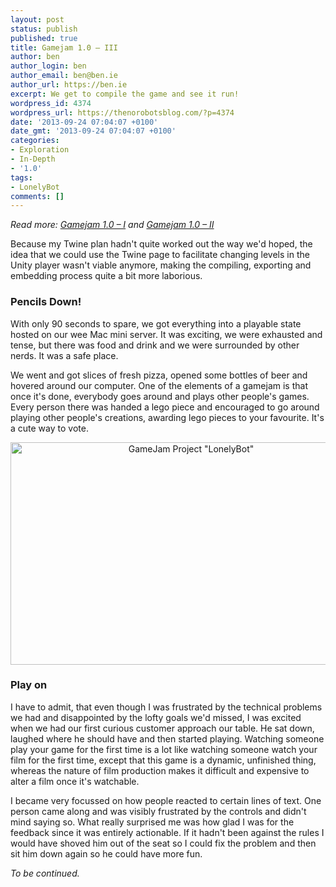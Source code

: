 ```yaml
---
layout: post
status: publish
published: true
title: Gamejam 1.0 – III
author: ben
author_login: ben
author_email: ben@ben.ie
author_url: https://ben.ie
excerpt: We get to compile the game and see it run!
wordpress_id: 4374
wordpress_url: https://thenorobotsblog.com/?p=4374
date: '2013-09-24 07:04:07 +0100'
date_gmt: '2013-09-24 07:04:07 +0100'
categories:
- Exploration
- In-Depth
- '1.0'
tags:
- LonelyBot
comments: []
---
```

<p><em>Read more: <a title="Gamejam 1.0 – I" href="https://thenorobotsblog.com/gamejam-1-0-i/">Gamejam 1.0 – I</a> and <a title="Gamejam 1.0 – II" href="https://thenorobotsblog.com/gamejam-1-0-ii/">Gamejam 1.0 – II</a></em></p>
<p>Because my Twine plan hadn't quite worked out the way we'd hoped, the idea that we could use the Twine page to facilitate changing levels in the Unity player wasn't viable anymore, making the compiling, exporting and embedding process quite a bit more laborious.</p>
<h3>Pencils Down!</h3>
<p>With only 90 seconds to spare, we got everything into a playable state hosted on our wee Mac mini server. It was exciting, we were exhausted and tense, but there was food and drink and we were surrounded by other nerds. It was a safe place.</p>
<p>We went and got slices of fresh pizza, opened some bottles of beer and hovered around our computer. One of the elements of a gamejam is that once it's done, everybody goes around and plays other people's games. Every person there was handed a lego piece and encouraged to go around playing other people's creations, awarding lego pieces to your favourite. It's a cute way to vote.</p>
<p style="text-align: center;"><img class="aligncenter  wp-image-4776" alt="GameJam Project &quot;LonelyBot&quot;" src="https://thenorobotsblog.com/wp-content/uploads/2013/08/Screen-Shot-2013-09-23-at-17.22.37.png" width="562" height="356" /></p>
<h3>Play on</h3>
<p>I have to admit, that even though I was frustrated by the technical problems we had and disappointed by the lofty goals we'd missed, I was excited when we had our first curious customer approach our table. He sat down, laughed where he should have and then started playing. Watching someone play your game for the first time is a lot like watching someone watch your film for the first time, except that this game is a dynamic, unfinished thing, whereas the nature of film production makes it difficult and expensive to alter a film once it's watchable.</p>
<p>I became very focussed on how people reacted to certain lines of text. One person came along and was visibly frustrated by the controls and didn't mind saying so. What really surprised me was how glad I was for the feedback since it was entirely actionable. If it hadn't been against the rules I would have shoved him out of the seat so I could fix the problem and then sit him down again so he could have more fun.</p>
<p><em>To be continued.</em></p>
